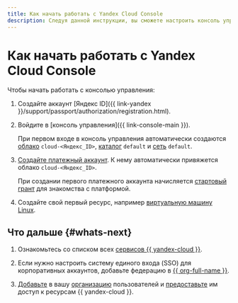 ```yaml
---
title: Как начать работать с Yandex Cloud Console
description: Следуя данной инструкции, вы сможете настроить консоль управления.
---
```


# Как начать работать с Yandex Cloud Console

Чтобы начать работать с консолью управления:

1. Создайте аккаунт [Яндекс ID]({{ link-yandex }}/support/passport/authorization/registration.html).

1. Войдите в [консоль управления]({{ link-console-main }}).

   При первом входе в консоль управления автоматически создаются [облако](../../resource-manager/concepts/resources-hierarchy.md#cloud) `cloud-<Яндекс_ID>`, [каталог](../../resource-manager/concepts/resources-hierarchy.md#folder) `default` и [сеть](../../vpc/concepts/network.md#network) `default`.

1. [Создайте платежный аккаунт](../../billing/operations/create-new-account.md). К нему автоматически привяжется облако `cloud-<Яндекс_ID>`.

    При создании первого платежного аккаунта начисляется [стартовый грант](../../getting-started/usage-grant.md) для знакомства с платформой.

1. Создайте свой первый ресурс, например [виртуальную машину Linux](../../compute/quickstart/quick-create-linux.md).

## Что дальше {#whats-next}

1. Ознакомьтесь со списком всех [сервисов {{ yandex-cloud }}](../../overview/concepts/services.md).

1. Если нужно настроить систему единого входа (SSO) для корпоративных аккаунтов, добавьте федерацию в [{{ org-full-name }}](../../organization/concepts/add-federation.md).

1. [Добавьте](../../iam/operations/users/create.md) в вашу [организацию](../../overview/roles-and-resources.md) пользователей и [предоставьте](../../iam/operations/roles/grant.md) им доступ к ресурсам {{ yandex-cloud }}.
